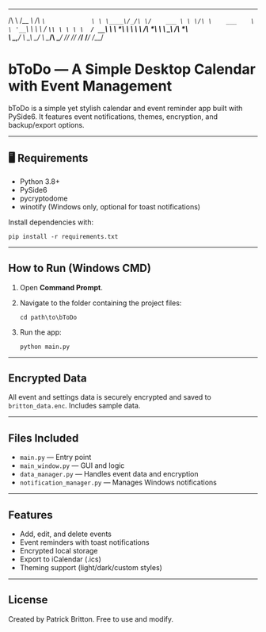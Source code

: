 
 __       ______          ____              
/\ \     /\__  _\        /\  _`\            
\ \ \____\/_/\ \/    ___ \ \ \/\ \    ___   
 \ \ '__`\  \ \ \   / __`\\ \ \ \ \  / __`\ 
  \ \ \*\ \  \ \ \ /\ \*\ \\ \ \_\ \/\ \*\ \
   \ \_,__/   \ \_\\ \____/ \ \____/\ \____/
    \/___/     \/_/ \/___/   \/___/  \/___/ 
                                            

# bToDo — A Simple Desktop Calendar with Event Management

bToDo is a simple yet stylish calendar and event reminder app built with PySide6. It features event notifications, themes, encryption, and backup/export options.

---

## 🖥 Requirements

- Python 3.8+
- PySide6
- pycryptodome
- winotify (Windows only, optional for toast notifications)

Install dependencies with:

    pip install -r requirements.txt

---

## How to Run (Windows CMD)

1. Open **Command Prompt**.
2. Navigate to the folder containing the project files:

       cd path\to\bToDo

3. Run the app:

       python main.py

---

## Encrypted Data

All event and settings data is securely encrypted and saved to `britton_data.enc`. Includes sample data.

---

## Files Included

- `main.py` — Entry point
- `main_window.py` — GUI and logic
- `data_manager.py` — Handles event data and encryption
- `notification_manager.py` — Manages Windows notifications

---

## Features

- Add, edit, and delete events
- Event reminders with toast notifications
- Encrypted local storage
- Export to iCalendar (.ics)
- Theming support (light/dark/custom styles)

---

## License

Created by Patrick Britton. Free to use and modify.
